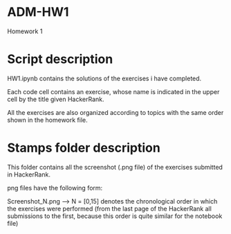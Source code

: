 # ADM-HW1
Homework 1

# Script description
HW1.ipynb contains the solutions of the exercises i have completed.

Each code cell contains an exercise, whose name is indicated in the upper cell by the title given HackerRank.

All the exercises are also organized according to topics with the same order shown in the homework file.

# Stamps folder description
This folder contains all the screenshot (.png file) of the exercises submitted in HackerRank.

png files have the following form:

Screenshot_N.png --> N = [0,15] denotes the chronological order in which the exercises were performed (from the last page of the HackerRank all submissions to the first, because this order is quite similar for the notebook file)
